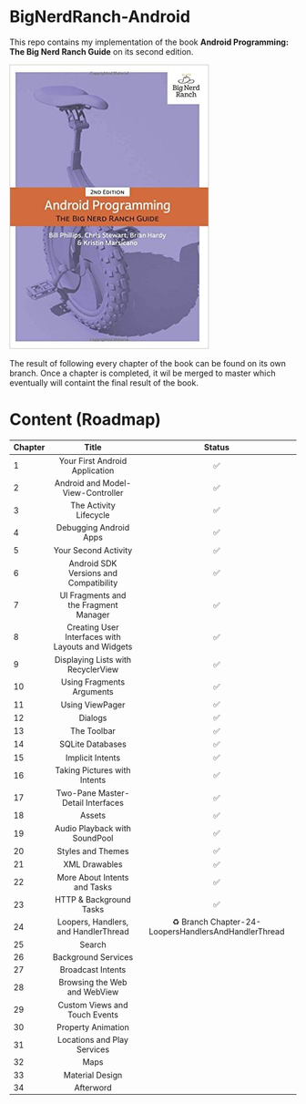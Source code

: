 # BigNerdRanch-Android


This repo contains my implementation of the book **Android Programming: The Big Nerd Ranch Guide** on its second edition.

![](cover.jpg)

The result of following every chapter of the book can be found on its own branch. Once a chapter is completed, it wil be merged to master which eventually will containt the final result of the book.

Content (Roadmap)
=================

| Chapter | Title                                             | Status|
|---------|:-------------------------------------------------:|:-----:|
| 1       | Your First Android Application                    | ✅
| 2       | Android and Model-View-Controller                 | ✅
| 3       | The Activity Lifecycle                            | ✅
| 4       | Debugging Android Apps                            | ✅
| 5       | Your Second Activity                              | ✅
| 6       | Android SDK Versions and Compatibility            | ✅
| 7       | UI Fragments and the Fragment Manager             | ✅
| 8       | Creating User Interfaces with Layouts and Widgets | ✅
| 9       | Displaying Lists with RecyclerView                | ✅
| 10      | Using Fragments Arguments                         | ✅
| 11      | Using ViewPager                                   | ✅
| 12      | Dialogs                                           | ✅
| 13      | The Toolbar                                       | ✅
| 14      | SQLite Databases                                  | ✅
| 15      | Implicit Intents                                  | ✅
| 16      | Taking Pictures with Intents                      | ✅
| 17      | Two-Pane Master-Detail Interfaces                 | ✅
| 18      | Assets                                            | ✅
| 19      | Audio Playback with SoundPool                     | ✅
| 20      | Styles and Themes                                 | ✅ 
| 21      | XML Drawables                                     | ✅
| 22      | More About Intents and Tasks                      | ✅ 
| 23      | HTTP & Background Tasks                           | ✅
| 24      | Loopers, Handlers, and HandlerThread              | ♻️  Branch Chapter-24-LoopersHandlersAndHandlerThread
| 25      | Search                                            |
| 26      | Background Services                               |
| 27      | Broadcast Intents                                 |
| 28      | Browsing the Web and WebView                      |
| 29      | Custom Views and Touch Events                     |
| 30      | Property Animation                                |
| 31      | Locations and Play Services                       |
| 32      | Maps                                              |
| 33      | Material Design                                   |
| 34      | Afterword                                         |


